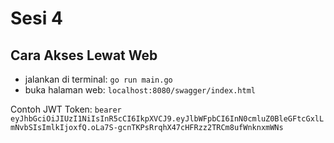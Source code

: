 # Sesi 4

## Cara Akses Lewat Web
- jalankan di terminal: `go run main.go`
- buka halaman web: `localhost:8080/swagger/index.html`

Contoh JWT Token: `bearer eyJhbGciOiJIUzI1NiIsInR5cCI6IkpXVCJ9.eyJlbWFpbCI6InN0cmluZ0BleGFtcGxlLmNvbSIsImlkIjoxfQ.oLa7S-gcnTKPsRrqhX47cHFRzz2TRCm8ufWnknxmWNs`